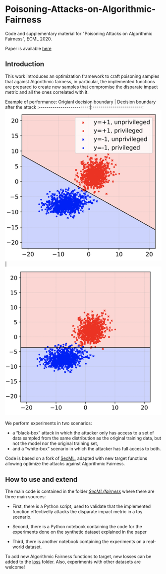 # Poisoning-Attacks-on-Algorithmic-Fairness
Code and supplementary material for "Poisoning Attacks on Algorithmic Fairness", ECML 2020.

Paper is available [here](https://arxiv.org/abs/2004.07401)


## Introduction

This work introduces an optimization framework to
craft poisoning samples that against Algorithmic fairness, in particular, the implemented functions are prepared to create new samples that compromise the disparate impact metric and all the ones correlated with it. 

Example of performance:
Origianl decision boundary |  Decision boundary after the attack
:-------------------------:|:-------------------------:
![](https://github.com/dsolanno/Poisoning-Attacks-on-Algorithmic-Fairness/blob/master/SecML/fairness/original_boundary.png)  |  ![](https://github.com/dsolanno/Poisoning-Attacks-on-Algorithmic-Fairness/blob/master/SecML/fairness/modified_boundary.png)

We perform experiments in two scenarios: 
* a “black-box” attack in which the attacker only has access to a set of data sampled from the same distribution as the original training data, but not the model nor the original training set, 
* and a “white-box” scenario in which the attacker has full access to both.

Code is based on a fork of [SecML](https://secml.github.io/), adapted with new target functions allowing optimize the attacks against Algorithmic Fairness. 

## How to use and extend

The main code is contained in the folder [*SecML/fairness*](https://github.com/dsolanno/Poisoning-Attacks-on-Algorithmic-Fairness/tree/master/SecML/fairness) where there are three main sources:

* First, there is a Python script, used to validate that the implemented function effectivelly attacks the disparate impact metric in a toy scenario.

* Second, there is a Python notebook containing the code for the experiments done on the synthetic dataset explained in the paper

* Third, there is another notebook containing the experiments on a real-world dataset.


To add new Algorithmic Fairness functions to target, new losses can be added to the [loss](https://github.com/dsolanno/Poisoning-Attacks-on-Algorithmic-Fairness/tree/master/SecML/src/secml/ml/classifiers/loss) folder. Also, experiments with other datasets are welcome!
